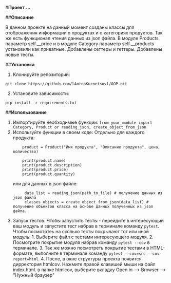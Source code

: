 #**Проект ...**

##**Описание**

В данном проекте на данный момент созданы классы для отоброажения информации о продуктах и о категориях продуктов. Так же есть функционал чтения данных из json файла.
В модуле Products параметр self.__price и в модуле Category параметр self.__products установили как приватные. Добавлены сеттеры и геттеры. Добавлены новые тесты.

##**Установка**

1. Клонируйте репозиторий:
```
git clone https://github.com/lAntonKuznetsovl/OOP.git
```
2. Установите зависимости:
```
pip install -r requirements.txt
```

##**Использование**

1. Импортируйте необходимые функции:
        ```
        from your_module import Category, Product or reading_json, create_object_from_json
        ```
2. Используйте функции в своем коде:
    Отдельно для каждого продукта:
    ```
        product = Product("Имя продукта", "Описание продукта", цена, количество)

        print(product.name)
        print(product.description)
        print(product.price)
        print(product.quantity)
   ```
   или для данных в json файле:
   ```
        data_list = reading_json(path_to_file) # получение данных из json файла
        classes_objects = create_object_from_json(data_list) # получение объектов класса на основе данных полученных из json файла.
    ```
4. Запуск тестов.
      Чтобы запустить тесты - перейдите в интересующий ваш модуль и запустите тест набрав в терминале команду `pytest`.
      Чтобы посмотртеь на сколько тесты покрывают тот или иной модуль:
          1. Выберите файл с тестами интересующего модуля.
          2. Посмотрите покрытие модуля набрав команду `pytest --cov` в терминале.
          3. Так же можно посмотреть покрытие тестами в HTML-формате, выполните в терминале команду `pytest --cov=src --cov-report=html`.
          4. После, в окне структуры проекта появится дирректория htmlcov. Нажмите правой клавишей мыши на файл index.html. в папке htmlcov, выберите вкладку Open in --> Browser --> "Нужный браузер"

          
